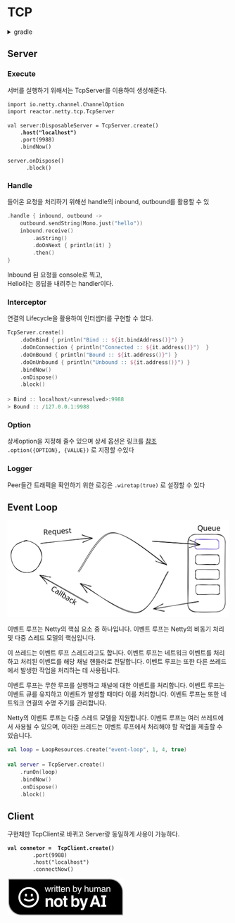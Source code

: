 # TCP

<details>

<summary>gradle</summary>

```
repositories {
    maven { url 'https://repo.spring.io/milestone' }
    mavenCentral()
}

dependencies {
    testImplementation 'org.jetbrains.kotlin:kotlin-test'
    implementation platform('io.projectreactor:reactor-bom:2020.0.24')
    implementation 'io.projectreactor.netty:reactor-netty-core'
    implementation 'io.projectreactor.netty:reactor-netty-http'
}
```

</details>

## Server

### Execute

서버를 실행하기 위해서는 TcpServer를 이용하여 생성해준다.

<pre class="language-kotlin" data-title="" data-overflow="wrap"><code class="lang-kotlin">import io.netty.channel.ChannelOption
import reactor.netty.tcp.TcpServer

val server:DisposableServer = TcpServer.create()
<strong>    .host("localhost")
</strong>    .port(9988)
    .bindNow()
    
server.onDispose()
      .block()
</code></pre>

### Handle

들어온 요청을 처리하기 위해선 handle의 inbound, outbound를 활용할 수 있

```kotlin
.handle { inbound, outbound ->
    outbound.sendString(Mono.just("hello"))
    inbound.receive()
        .asString()
        .doOnNext { println(it) }
        .then()
}
```

Inbound 된 요청을 console로 찍고,\
Hello라는 응답을 내려주는 handler이다.

### Interceptor

연결의 Lifecycle을 활용하여 인터셉터를 구현할 수 있다.

```kotlin
TcpServer.create()
    .doOnBind { println("Bind :: ${it.bindAddress()}") }
    .doOnConnection { println("Connected :: ${it.address()}")  }
    .doOnBound { println("Bound :: ${it.address()}") }
    .doOnUnbound { println("Unbound :: ${it.address()}") }
    .bindNow()
    .onDispose()
    .block()
    
> Bind :: localhost/<unresolved>:9988
> Bound :: /127.0.0.1:9988
```

### Option

상세option을 지정해 줄수 있으며 상세 옵션은 링크를 [참조](https://docs.oracle.com/javase/8/docs/technotes/guides/net/socketOpt.html)\
`.option({OPTION}, {VALUE})` 로 지정할 수있다

### Logger

Peer들간 트래픽을 확인하기 위한 로깅은 `.wiretap(true)` 로 설정할 수 있다

## Event Loop

<img src="../../../../.gitbook/assets/file.excalidraw (1) (1) (1) (1) (2).svg" alt="" class="gitbook-drawing">

이벤트 루프는 Netty의 핵심 요소 중 하나입니다. 이벤트 루프는 Netty의 비동기 처리 및 다중 스레드 모델의 핵심입니다.

이 쓰레드는 이벤트 루프 스레드라고도 합니다. 이벤트 루프는 네트워크 이벤트를 처리하고 처리된 이벤트를 해당 채널 핸들러로 전달합니다. 이벤트 루프는 또한 다른 쓰레드에서 발생한 작업을 처리하는 데 사용됩니다.

이벤트 루프는 무한 루프를 실행하고 채널에 대한 이벤트를 처리합니다. 이벤트 루프는 이벤트 큐를 유지하고 이벤트가 발생할 때마다 이를 처리합니다. 이벤트 루프는 또한 네트워크 연결의 수명 주기를 관리합니다.

Netty의 이벤트 루프는 다중 스레드 모델을 지원합니다. 이벤트 루프는 여러 쓰레드에서 사용될 수 있으며, 이러한 쓰레드는 이벤트 루프에서 처리해야 할 작업을 제출할 수 있습니다.

```kotlin
val loop = LoopResources.create("event-loop", 1, 4, true)

val server = TcpServer.create()
    .runOn(loop)
    .bindNow()
    .onDispose()
    .block()
```

## Client

구현체만 TcpClient로 바뀌고 Server랑 동일하게 사용이 가능하다.

<pre class="language-kotlin"><code class="lang-kotlin"><strong>val connetor =  TcpClient.create()
</strong>        .port(9988)
        .host("localhost")
        .connectNow()
</code></pre>

![](../../../../.gitbook/assets/Written-By-Human-Not-By-AI-Badge-black.svg)
